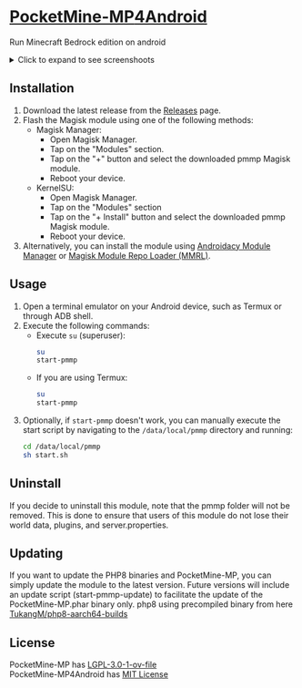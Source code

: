# [PocketMine-MP](https://github.com/pmmp/PocketMine-MP)[4Android](https://github.com/TukangM/PocketMine-MP4Android)
Run Minecraft Bedrock edition on android 
<details>
<summary>Click to expand to see screenshoots</summary>

![Screenshot_20240113-234915_Termux](https://github.com/TukangM/PocketMine-MP4Android/assets/91467886/612e50c3-bc8a-4f72-bade-37ad2187bd76)
![Screenshot_20240114-093845_Termux](https://github.com/TukangM/PocketMine-MP4Android/assets/91467886/2c46ad81-bdc5-41ff-9dd6-61c688c1a71b)

</details>

## Installation

1. Download the latest release from the [Releases](https://github.com/TukangM/PocketMine-MP4Android/releases) page.
2. Flash the Magisk module using one of the following methods:
   - Magisk Manager:
     - Open Magisk Manager.
     - Tap on the "Modules" section.
     - Tap on the "+" button and select the downloaded pmmp Magisk module.
     - Reboot your device.
   - KernelSU:
     - Open Magisk Manager.
     - Tap on the "Modules" section
     - Tap on the "+ Install" button and select the downloaded pmmp Magisk module.
     - Reboot your device.
3. Alternatively, you can install the module using [Androidacy Module Manager](https://github.com/Androidacy/MagiskModuleManager) or [Magisk Module Repo Loader (MMRL)](https://github.com/DerGoogler/MMRL).

## Usage

1. Open a terminal emulator on your Android device, such as Termux or through ADB shell.
2. Execute the following commands:
   - Execute `su` (superuser):
     ```bash
     su
     start-pmmp
     ```
   - If you are using Termux:
     ```bash
     su
     start-pmmp
     ```
3. Optionally, if `start-pmmp` doesn't work, you can manually execute the start script by navigating to the `/data/local/pmmp` directory and running:
   ```bash
   cd /data/local/pmmp
   sh start.sh
   ```
## Uninstall
If you decide to uninstall this module, note that the pmmp folder will not be removed. This is done to ensure that users of this module do not lose their world data, plugins, and server.properties.

## Updating
If you want to update the PHP8 binaries and PocketMine-MP, you can simply update the module to the latest version. Future versions will include an update script (start-pmmp-update) to facilitate the update of the PocketMine-MP.phar binary only.
php8 using precompiled binary from here [TukangM/php8-aarch64-builds](https://github.com/TukangM/php8-aarch64-builds)

## License
PocketMine-MP has [LGPL-3.0-1-ov-file](https://github.com/pmmp/PocketMine-MP?tab=LGPL-3.0-1-ov-file#readme) <br/>
PocketMine-MP4Android has [MIT License](https://github.com/TukangM/PocketMine-MP4Android/blob/main/LICENSE)
